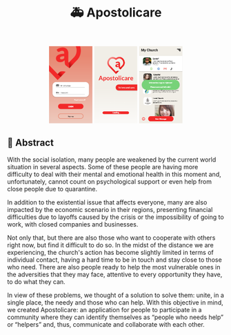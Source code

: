 <h1 align="center">
    🚑 Apostolicare
</h4>
<br>

<p align="center">
  <img alt="loginPage" src=".github/loginPage.png" width="20%">
  <img alt="initialPage2" src=".github/initialPage2.png" width="20%">
  <img alt="home-usuarioA11" src=".github/home-usuarioA11.png" width="20%">
</p>

## 📜 Abstract
With the social isolation, many people are weakened by the current world situation in several aspects. Some of these people are having more difficulty to deal with their mental and emotional health in this moment and, unfortunately, cannot count on psychological support or even help from close people due to quarantine. 

In addition to the existential issue that affects everyone, many are also impacted by the economic scenario in their regions, presenting financial difficulties due to layoffs caused by the crisis or the impossibility of going to work, with closed companies and businesses.

Not only that, but there are also those who want to cooperate with others right now, but find it difficult to do so. In the midst of the distance we are experiencing, the church's action has become slightly limited in terms of individual contact, having a hard time to be in touch and stay close to those who need. There are also people ready to help the most vulnerable ones in the adversities that they may face, attentive to every opportunity they have, to do what they can.

In view of these problems, we thought of a solution to solve them: unite, in a single place, the needy and those who can help. With this objective in mind, we created Apostolicare: an application for people to participate in a community where they can identify themselves as “people who needs help” or “helpers” and, thus, communicate and collaborate with each other.
